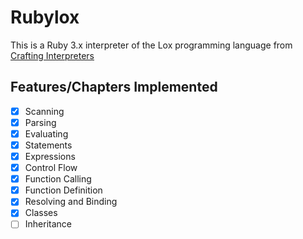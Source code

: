 # Rubylox

This is a Ruby 3.x interpreter of the Lox programming language from
[Crafting Interpreters](https://craftinginterpreters.com/)

## Features/Chapters Implemented
- [x] Scanning
- [x] Parsing
- [x] Evaluating
- [x] Statements
- [x] Expressions
- [x] Control Flow
- [x] Function Calling
- [x] Function Definition
- [x] Resolving and Binding
- [x] Classes
- [ ] Inheritance
